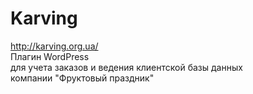 # Karving
http://karving.org.ua/<br>
Плагин WordPress<br>
для учета заказов и ведения клиентской базы данных<br>
компании "Фруктовый праздник"<br>
